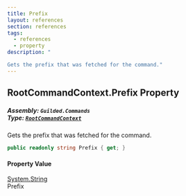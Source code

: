 ```yaml
---
title: Prefix
layout: references
section: references
tags:
  - references
  - property
description: "

Gets the prefix that was fetched for the command."
---
```


## RootCommandContext.Prefix Property
##### **Assembly:** `Guilded.Commands`<br/>**Type:** [`RootCommandContext`](RootCommandContext 'Guilded.Commands.RootCommandContext')

Gets the prefix that was fetched for the command.

```csharp
public readonly string Prefix { get; }
```

#### Property Value
[System.String](https://docs.microsoft.com/en-us/dotnet/api/System.String 'System.String')  
Prefix